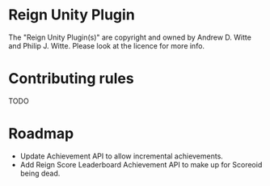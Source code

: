 Reign Unity Plugin
==================

The "Reign Unity Plugin(s)" are copyright and owned by Andrew D. Witte and Philip J. Witte.
Please look at the licence for more info.

Contributing rules
========================================================================
TODO

Roadmap
========================================================================
- Update Achievement API to allow incremental achievements.
- Add Reign Score Leaderboard Achievement API to make up for Scoreoid being dead.